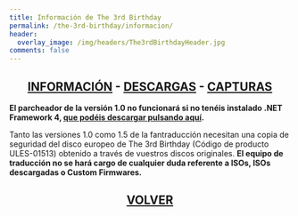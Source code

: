 ```yaml
---
title: Información de The 3rd Birthday
permalink: /the-3rd-birthday/informacion/
header:
  overlay_image: /img/headers/The3rdBirthdayHeader.jpg
comments: false
---
```

<h2 style="text-align: center;"><strong><a href="/the-3rd-birthday/informacion/">INFORMACIÓN</a> - <a href="/the-3rd-birthday/descargar/">DESCARGAS</a> - <a href="/the-3rd-birthday/capturas/">CAPTURAS</a></strong></h2>

**El parcheador de la versión 1.0 no funcionará si no tenéis instalado .NET Framework 4, 
<a title="Descarga de .NET Framework 4" href="http://www.microsoft.com/downloads/es-es/details.aspx?FamilyID=9cfb2d51-5ff4-4491-b0e5-b386f32c0992" target="_blank">que 
podéis descargar pulsando aquí</a>.**

Tanto las versiones 1.0 como 1.5 de la fantraducción necesitan una copia de seguridad del 
disco europeo de The 3rd Birthday (Código de producto ULES-01513) obtenido a través de 
vuestros discos originales. **El equipo de traducción no se hará cargo de cualquier duda 
referente a ISOs, ISOs descargadas o Custom Firmwares.**


<h2 style="text-align: center;"><a href="/the-3rd-birthday/"><strong>VOLVER</strong></a></h2>
